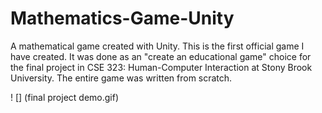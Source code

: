 # Mathematics-Game-Unity
A mathematical game created with Unity. This is the first official game I have created. It was done as an "create an educational game" choice for the final project in CSE 323: Human-Computer Interaction at Stony Brook University. The entire game was written from scratch.

! [] (final project demo.gif)
